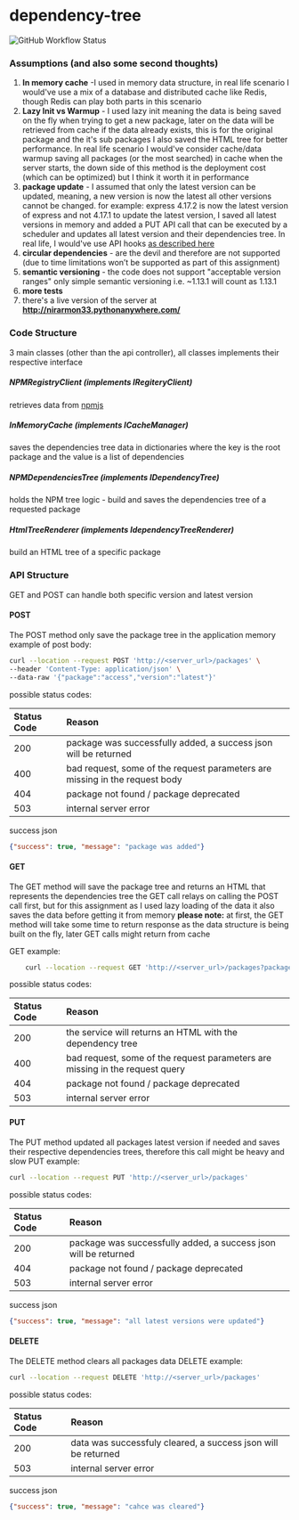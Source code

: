 # dependency-tree
<img alt="GitHub Workflow Status" src="https://img.shields.io/github/workflow/status/nirarmon/dependency-tree/Python%20application?style=plastic">

### Assumptions (and also some second thoughts)
1. **In memory cache** -I used in memory data structure, in real life scenario I would've use a mix of a database and distributed cache like Redis, though Redis can play both parts in this scenario
2. **Lazy Init vs Warmup** - I used lazy init meaning the data is being saved on the fly when trying to get a new package, later on the data will be retrieved from cache if the data already exists, this is for the original package and the it's sub packages
I also saved the HTML tree for better performance. 
In real life scenario I would've consider cache/data warmup saving all packages (or the most searched) in cache when the server starts, the down side of this method is the deployment cost (which can be optimized) but I think it worth it in performance
3. **package update** - I assumed that only the latest version can be updated, meaning, a new version is now the latest all other versions cannot be changed. 
for example: express 4.17.2 is now the latest version of express and not 4.17.1
to update the latest version, I saved all latest versions in memory and added a PUT API call that can be executed by a scheduler and updates all latest version and their dependencies tree.
In real life, I would've use API hooks [as described here  ](http://https://github.com/npm/registry/blob/master/docs/hooks/creating-and-managing-hooks.md "as described here  ") 
4. **circular dependencies** - are the devil and therefore are not supported (due to time limitations won’t be supported as part of this assignment)
5. **semantic versioning** - the code does not support "acceptable version ranges" only simple semantic versioning i.e. ~1.13.1 will count as 1.13.1
6. **more tests**
7. there's a live version of the server at **http://nirarmon33.pythonanywhere.com/**

### Code Structure
3 main classes (other than the api controller), all classes implements their respective interface 
##### NPMRegistryClient (implements IRegiteryClient)
retrieves data from [npmjs](https://registry.npmjs.org/ "npmjs")
##### InMemoryCache (implements ICacheManager)
saves the dependencies tree data in dictionaries where the key is the root package and the value is a list of dependencies
##### NPMDependenciesTree (implements IDependencyTree)
holds the NPM tree logic - build and saves the dependencies tree of a requested package
##### HtmlTreeRenderer (implements IdependencyTreeRenderer)
build an HTML tree of a specific package
### API Structure
GET and POST can handle both specific version and latest version
#### POST
The POST method only save the package tree in the application memory
example of post body:
```bash
curl --location --request POST 'http://<server_url>/packages' \
--header 'Content-Type: application/json' \
--data-raw '{"package":"access","version":"latest"}'
```

possible status codes:

|  Status Code | Reason  |
| :------------ | :------------ |
| 200 | package was successfully added, a success json will be returned |
| 400  | bad request, some of the request parameters are missing in the request body  |
| 404  | package not found / package deprecated  |
| 503  | internal server error |

success json
```json
{"success": true, "message": "package was added"}
```

#### GET
The GET method will save the package tree and returns an HTML that represents the dependencies tree
the GET call relays on calling the POST call first, but for this assignment as I used lazy loading of the data it also saves the data before getting it from memory
**please note:** at first, the GET method will take some time to return response as the data structure is being built on the fly, later GET calls might return from cache

GET example:
```bash
    curl --location --request GET 'http://<server_url>/packages?package=access&version=1.0.1'
```
possible status codes:

|  Status Code | Reason  |
| :------------ | :------------ |
| 200| the service will returns an HTML with the dependency tree|
| 400  | bad request, some of the request parameters are missing in the request query  |
| 404  | package not found / package deprecated  |
| 503  | internal server error |

#### PUT
The PUT method updated all packages latest version if needed and saves their respective dependencies trees, therefore this call might be heavy and slow
PUT example:
```bash
curl --location --request PUT 'http://<server_url>/packages'
```
possible status codes:

|  Status Code | Reason  |
| :------------ | :------------ |
| 200 | package was successfully added, a success json will be returned  |
| 404  | package not found / package deprecated  |
| 503  | internal server error |

success json
```json
{"success": true, "message": "all latest versions were updated"}
```
#### DELETE
The DELETE method clears all packages data
DELETE example:
```bash
curl --location --request DELETE 'http://<server_url>/packages'
```
possible status codes:

|  Status Code | Reason  |
| :------------ | :------------ |
| 200 | data was successfuly cleared, a success json will be returned  |
| 503  | internal server error |


success json
```json
{"success": true, "message": "cahce was cleared"}
```
